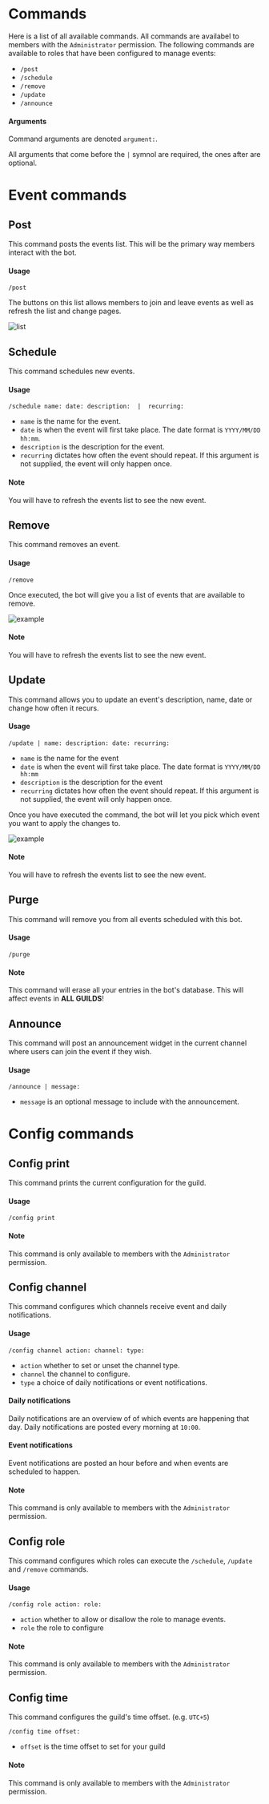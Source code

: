 # Commands

Here is a list of all available commands. All commands are availabel to members with the `Administrator` permission. The following commands are available to roles that have been configured to manage events:
- `/post`
- `/schedule`
- `/remove`
- `/update`
- `/announce`

#### Arguments
Command arguments are denoted `argument:`.

All arguments that come before the `|` symnol are required, the ones after are optional.

# Event commands

## Post
This command posts the events list. This will be the primary way members interact with the bot.

#### Usage
```discord
/post
```

The buttons on this list allows members to join and leave events as well as refresh the list and change pages.

![list](media/list.png)



## Schedule
This command schedules new events.

#### Usage
```discord
/schedule name: date: description:  |  recurring:
```

- `name` is the name for the event.
- `date` is when the event will first take place. The date format is `YYYY/MM/DD hh:mm`.
- `description` is the description for the event.
- `recurring` dictates how often the event should repeat. If this argument is not supplied, the event will only happen once.

#### Note
You will have to refresh the events list to see the new event.


## Remove
This command removes an event.

#### Usage
```discord
/remove
```

Once executed, the bot will give you a list of events that are available to remove.

![example](media/remove.gif)

#### Note
You will have to refresh the events list to see the new event.



## Update
This command allows you to update an event's description, name, date or change how often it recurs.

#### Usage
```discord
/update | name: description: date: recurring:
```
- `name` is the name for the event
- `date` is when the event will first take place. The date format is `YYYY/MM/DD hh:mm`
- `description` is the description for the event
- `recurring` dictates how often the event should repeat. If this argument is not supplied, the event will only happen once.

Once you have executed the command, the bot will let you pick which event you want to apply the changes to.

![example](media/update.gif)

#### Note
You will have to refresh the events list to see the new event.



## Purge
This command will remove you from all events scheduled with this bot.

#### Usage
```discord
/purge
```

#### Note
This command will erase all your entries in the bot's database. This will affect events in **ALL GUILDS**!


## Announce
This command will post an announcement widget in the current channel where users can join the event if they wish.

#### Usage
```
/announce | message:
```

- `message` is an optional message to include with the announcement.



# Config commands

## Config print
This command prints the current configuration for the guild.

#### Usage
```discord
/config print
```

#### Note
This command is only available to members with the `Administrator` permission.


## Config channel
This command configures which channels receive event and daily notifications.

#### Usage
```discord
/config channel action: channel: type:
```
- `action` whether to set or unset the channel type.
- `channel` the channel to configure.
- `type` a choice of daily notifications or event notifications.

#### Daily notifications
Daily notifications are an overview of of which events are happening that day. Daily notifications are posted every morning at `10:00`.

#### Event notifications
Event notifications are posted an hour before and when events are scheduled to happen.

#### Note
This command is only available to members with the `Administrator` permission.


## Config role

This command configures which roles can execute the `/schedule`, `/update` and `/remove` commands.

#### Usage
```discord
/config role action: role:
```
- `action` whether to allow or disallow the role to manage events.
- `role` the role to configure

#### Note
This command is only available to members with the `Administrator` permission.


## Config time
This command configures the guild's time offset. (e.g. `UTC+5`)

```discord
/config time offset:
```
- `offset` is the time offset to set for your guild

#### Note
This command is only available to members with the `Administrator` permission.
